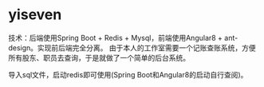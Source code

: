 # yiseven
技术：后端使用Spring Boot + Redis + Mysql，前端使用Angular8 + ant-design。实现前后端完全分离。
由于本人的工作室需要一个记账查账系统，方便所有股东、职员去查询，于是就做了一个简单的后台系统。

导入sql文件，启动redis即可使用(Spring Boot和Angular8的启动自行查阅)。
